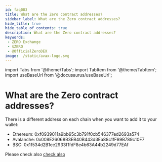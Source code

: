 ```yaml
---
id: faq003
title: What are the Zero contract addresses?
sidebar_label: What are the Zero contract addresses?
hide_title: true
hide_table_of_contents: true
description: What are the Zero contract addresses?
keywords:
 - ZERO Exchange
 - $ZERO
 - @OfficialZeroDEX
image:  /static/avax-logo.svg
---
```


import Tabs from '@theme/Tabs';
import TabItem from '@theme/TabItem';
import useBaseUrl from '@docusaurus/useBaseUrl';

# What are the Zero contract addresses?

There is a different address on each chain when you want to add it to your wallet:
* Ethereum: 0xf0939011a9bb95c3b791f0cb546377ed2693a574
* Avalanche: 0x008E26068B3EB40B443d3Ea88c1fF99B789c10F7
* BSC: 0x1f534d2B1ee2933f1fdF8e4b63A44b2249d77EAf

Please check also [check also](https://0-exchange.gitbook.io/0-exchange-docs/addresses/official-zero-contracts)
